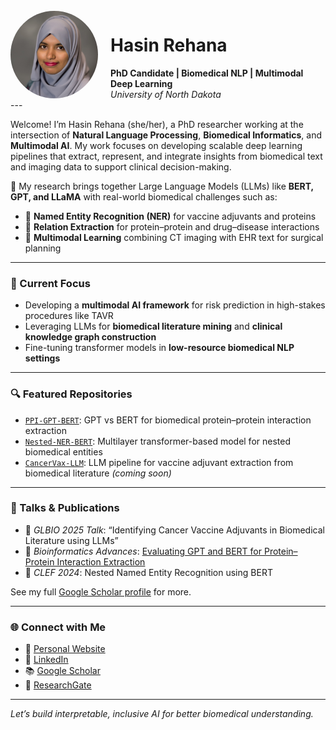 <div style="display: flex; align-items: center;">
  <img src="profile.jpg" width="140" style="border-radius: 50%; margin-right: 20px;" alt="Hasin Rehana">
  <div>
    <h1>Hasin Rehana</h1>
    <strong>PhD Candidate | Biomedical NLP | Multimodal Deep Learning</strong><br>
    <em>University of North Dakota</em>
  </div>
</div>
---

Welcome! I’m Hasin Rehana (she/her), a PhD researcher working at the intersection of **Natural Language Processing**, **Biomedical Informatics**, and **Multimodal AI**. My work focuses on developing scalable deep learning pipelines that extract, represent, and integrate insights from biomedical text and imaging data to support clinical decision-making.

🔬 My research brings together Large Language Models (LLMs) like **BERT, GPT, and LLaMA** with real-world biomedical challenges such as:

- 🧬 **Named Entity Recognition (NER)** for vaccine adjuvants and proteins  
- 🔄 **Relation Extraction** for protein–protein and drug–disease interactions  
- 🩻 **Multimodal Learning** combining CT imaging with EHR text for surgical planning  

---

### 🧠 Current Focus

- Developing a **multimodal AI framework** for risk prediction in high-stakes procedures like TAVR  
- Leveraging LLMs for **biomedical literature mining** and **clinical knowledge graph construction**  
- Fine-tuning transformer models in **low-resource biomedical NLP settings**  

---

### 🔍 Featured Repositories

- [`PPI-GPT-BERT`](https://github.com/hasin-ruet13/PPI-GPT-BERT): GPT vs BERT for biomedical protein–protein interaction extraction  
- [`Nested-NER-BERT`](https://github.com/hasin-ruet13/Nested-NER-BERT): Multilayer transformer-based model for nested biomedical entities  
- [`CancerVax-LLM`](https://github.com/hasin-ruet13): LLM pipeline for vaccine adjuvant extraction from biomedical literature *(coming soon)*  

---

### 📢 Talks & Publications

- 🎤 *GLBIO 2025 Talk*: “Identifying Cancer Vaccine Adjuvants in Biomedical Literature using LLMs”  
- 📄 *Bioinformatics Advances*: [Evaluating GPT and BERT for Protein–Protein Interaction Extraction](https://doi.org/10.1093/bioadv/vbae133)  
- 📝 *CLEF 2024*: Nested Named Entity Recognition using BERT  

See my full [Google Scholar profile](https://scholar.google.com/citations?user=q6tQJu0AAAAJ&hl=en) for more.

---

### 🌐 Connect with Me

- 🔗 [Personal Website](https://hasin-ruet13.github.io/hasinrehana.github.io/)
- 💼 [LinkedIn](https://www.linkedin.com/in/hasin-rehana-580184140)
- 📚 [Google Scholar](https://scholar.google.com/citations?user=q6tQJu0AAAAJ&hl=en)
- 🧪 [ResearchGate](https://www.researchgate.net/profile/Hasin_Rehana)

---

*Let’s build interpretable, inclusive AI for better biomedical understanding.*
